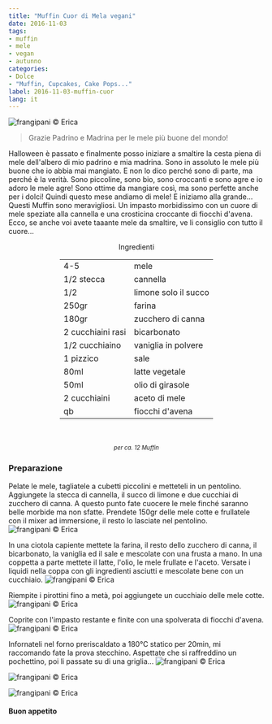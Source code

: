 ```yaml
---
title: "Muffin Cuor di Mela vegani"
date: 2016-11-03
tags:
- muffin
- mele
- vegan
- autunno
categories:
- Dolce
- "Muffin, Cupcakes, Cake Pops..."
label: 2016-11-03-muffin-cuor
lang: it
---
```

![](../2016-11-03-muffin-cuor-di-mela/header.jpg "frangipani © Erica")

> Grazie Padrino e Madrina per le mele più buone del mondo!

Halloween è passato e finalmente posso iniziare a smaltire la cesta piena di mele dell'albero di mio padrino e mia madrina. Sono in assoluto le mele più buone che io abbia mai mangiato. E non lo dico perché sono di parte, ma perché è la verità. Sono piccoline, sono bio, sono croccanti e sono agre e io adoro le mele agre! Sono ottime da mangiare così, ma sono perfette anche per i dolci! Quindi questo mese andiamo di mele! E iniziamo alla grande... Questi Muffin sono meravigliosi. Un impasto morbidissimo con un cuore di mele speziate alla cannella e una crosticina croccante di fiocchi d'avena. Ecco, se anche voi avete taaante mele da smaltire, ve li consiglio con tutto il cuore...

<div id="wrapper" style="text-align: center">
  <div id="yourdiv" style="display: inline-block;">
  <div class="ingredients">
    <div class="ingredients-title">Ingredienti</div>
    <table>
      <tbody>
        </tr>
        <tr>
          <td>4-5</td>
          <td>mele</td>
        </tr>
        <tr>
          <td>1/2 stecca</td>
          <td>cannella</td>
        </tr>
        <tr>
          <td>1/2</td>
          <td>limone solo il succo</td>
        </tr>
        <tr>
          <td>250gr</td>
          <td>farina</td>
        </tr>
        <tr>
          <td>180gr</td>
          <td>zucchero di canna</td>
        </tr>
        <tr>
          <td>2 cucchiaini rasi</td>
          <td>bicarbonato</td>
        </tr>
        <tr>
          <td>1/2 cucchiaino</td>
          <td>vaniglia in polvere</td>
        </tr>
        <tr>
          <td>1 pizzico</td>
          <td>sale</td>
        </tr>
        <tr>
          <td>80ml</td>
          <td>latte vegetale</td> 
        </tr>
        <tr>
          <td>50ml</td>
          <td>olio di girasole</td>
        </tr>
        <tr>
          <td>2 cucchiaini</td>
          <td>aceto di mele</td>
        </tr>
        <tr>
          <td>qb</td>
          <td>fiocchi d'avena</td>   
        </tr>
      </tbody>
    </table>
    <br></br>
    <i class="pull-right" style="font-size: 80%;">per ca. 12 Muffin</i>
  </div>
  </div>
</div>


<h3>
  <font color="grey">
    <i class="fa-solid fa-gears"></i>
  </font> Preparazione
</h3>

Pelate le mele, tagliatele a cubetti piccolini e metteteli in un pentolino. Aggiungete la stecca di cannella, il succo di limone e due cucchiai di zucchero di canna. A questo punto fate cuocere le mele finché saranno belle morbide ma non sfatte. Prendete 150gr delle mele cotte e frullatele con il mixer ad immersione, il resto lo lasciate nel pentolino.
![](../2016-11-03-muffin-cuor-di-mela/melecotte.jpg "frangipani © Erica")

In una ciotola capiente mettete la farina, il resto dello zucchero di canna, il bicarbonato, la vaniglia ed il sale e mescolate con una frusta a mano. In una coppetta a parte mettete il latte, l'olio, le mele frullate e l'aceto. Versate i liquidi nella coppa con gli ingredienti asciutti e mescolate bene con un cucchiaio.
![](../2016-11-03-muffin-cuor-di-mela/impasto.jpg "frangipani © Erica")

Riempite i pirottini fino a metà, poi aggiungete un cucchiaio delle mele cotte.
![](../2016-11-03-muffin-cuor-di-mela/pirottini.jpg "frangipani © Erica")

Coprite con l'impasto restante e finite con una spolverata di fiocchi d'avena.
![](../2016-11-03-muffin-cuor-di-mela/teglia.jpg "frangipani © Erica")

Infornateli nel forno preriscaldato a 180°C statico per 20min, mi raccomando fate la prova stecchino. Aspettate che si raffreddino un pochettino, poi li passate su di una griglia...
![](../2016-11-03-muffin-cuor-di-mela/risultato1.jpg "frangipani © Erica")

![](../2016-11-03-muffin-cuor-di-mela/risultato2.jpg "frangipani © Erica")

![](../2016-11-03-muffin-cuor-di-mela/risultato3.jpg "frangipani © Erica")


<h4>Buon appetito
  <font color="red">
    <i class="fa-regular fa-face-smile"></i>
  </font>
</h4>

